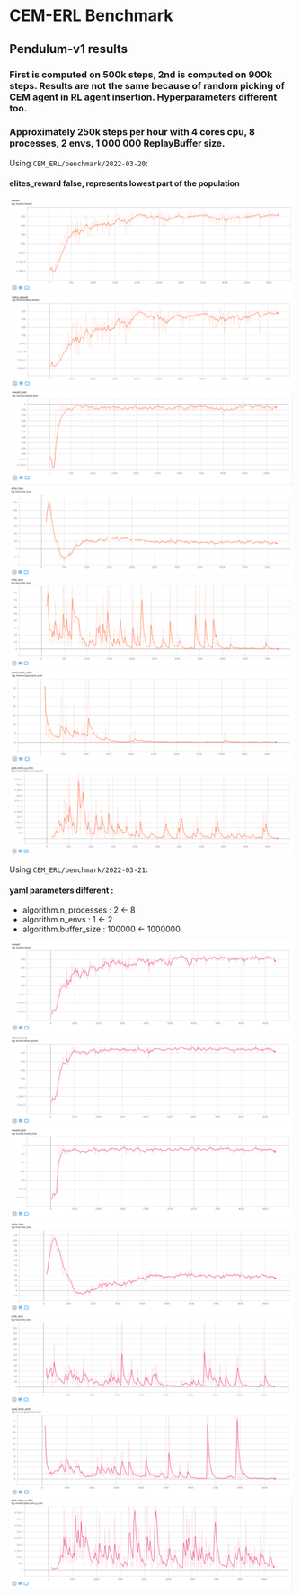 # CEM-ERL Benchmark

## Pendulum-v1 results 

### First is computed on 500k steps, 2nd is computed on 900k steps. Results are not the same because of random picking of CEM agent in RL agent insertion. Hyperparameters different too.

### Approximately 250k steps per hour with 4 cores cpu, 8 processes, 2 envs, 1 000 000 ReplayBuffer size.

Using `CEM_ERL/benchmark/2022-03-20`:

#### elites_reward false, represents lowest part of the population
![image info](./2022-03-20/reward.png)
![image info](./2022-03-20/elites_reward.png)
![image info](./2022-03-20/reward_best.png)
![image info](./2022-03-20/actor_loss.png)
![image info](./2022-03-20/critic_loss.png)
![image info](./2022-03-20/grad_norm_actor.png)
![image info](./2022-03-20/grad_norm_q_critic.png)

Using `CEM_ERL/benchmark/2022-03-21`:

#### yaml parameters different :
* algorithm.n_processes : 2 <- 8
* algorithm.n_envs : 1 <- 2
* algorithm.buffer_size : 100000 <- 1000000

![image info](./2022-03-21/reward.png)
![image info](./2022-03-21/elites_reward.png)
![image info](./2022-03-21/reward_best.png)
![image info](./2022-03-21/actor_loss.png)
![image info](./2022-03-21/critic_loss.png)
![image info](./2022-03-21/grad_norm_actor.png)
![image info](./2022-03-21/grad_norm_q_critic.png)
